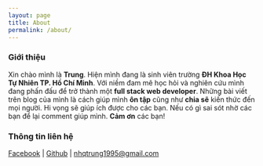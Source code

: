 ```yaml
---
layout: page
title: About
permalink: /about/
---
```


### Giới thiệu

Xin chào mình là **Trung**. Hiện mình đang là sinh viên trường **ĐH Khoa Học Tự Nhiên TP. Hồ Chí Minh**. Với niềm đam mê học hỏi và nghiên cứu mình đang phấn đấu để trở thành một **full stack web developer**. Những bài viết trên blog của mình là cách giúp mình **ôn tập** cũng như **chia sẽ** kiến thức đến mọi người. Hi vọng sẽ giúp ích được cho các bạn. Nếu có gì sai sót nhờ các bạn để lại comment giúp mình. **Cảm ơn** các bạn!

### Thông tin liên hệ

[Facebook](http://facebook.com/bam.bi.165) | [Github](https://github.com/nhqtrung) | nhqtrung1995@gmail.com